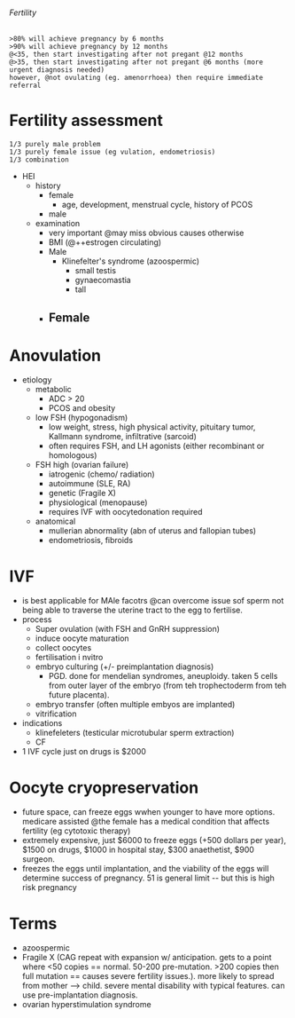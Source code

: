 ###### Fertility
    >80% will achieve pregnancy by 6 months 
    >90% will achieve pregnancy by 12 months
    @<35, then start investigating after not pregant @12 months
    @>35, then start investigating after not pregant @6 months (more urgent diagnosis needed)
    however, @not ovulating (eg. amenorrhoea) then require immediate referral

# Fertility assessment
    1/3 purely male problem
    1/3 purely female issue (eg vulation, endometriosis)
    1/3 combination
- HEI   
    + history
        * female
            - age, development, menstrual cycle, history of PCOS
        * male
    + examination
        * very important @may miss obvious causes otherwise
        * BMI (@++estrogen circulating)
        * Male
            - Klinefelter's syndrome (azoospermic)
                + small testis
                + gynaecomastia
                + tall
        * Female
            - 

# Anovulation
- etiology
    + metabolic
        * ADC > 20
        * PCOS and obesity 
    + low FSH (hypogonadism)
        * low weight, stress, high physical activity, pituitary tumor, Kallmann syndrome, infiltrative (sarcoid)
        * often requires FSH, and LH agonists (either recombinant or homologous)
    + FSH high (ovarian failure)
        * iatrogenic (chemo/ radiation)
        * autoimmune (SLE, RA)
        * genetic (Fragile X)
        * physiological (menopause)
        * requires IVF with oocytedonation required
    + anatomical
        * mullerian abnormality (abn of uterus and fallopian tubes)
        * endometriosis, fibroids

# IVF
- is best applicable for MAle facotrs @can overcome issue sof sperm not being able to traverse the uterine tract to the egg to fertilise. 
-   process
    + Super ovulation (with FSH and GnRH suppression)
    + induce oocyte maturation
    + collect oocytes
    + fertilisation i nvitro
    + embryo culturing (+/- preimplantation diagnosis)
        * PGD. done for mendelian syndromes, aneuploidy. taken 5 cells from outer layer of the embryo (from teh trophectoderm from teh future placenta). 
    + embryo transfer (often multiple embyos are implanted)
    + vitrification
- indications
    + klinefeleters (testicular microtubular sperm extraction)
    + CF
- 1 IVF cycle just on drugs is $2000

# Oocyte cryopreservation
- future space, can freeze eggs wwhen younger to have more options. medicare assisted @the female has a medical condition that affects fertility (eg cytotoxic therapy)
- extremely expensive, just $6000 to freeze eggs (+500 dollars per year), $1500 on drugs, $1000 in hospital stay, $300 anaethetist, $900 surgeon. 
- freezes the eggs until implantation, and the viability of the eggs will determine success of pregnancy. 51 is general limit -- but this is high risk pregnancy



# Terms
- azoospermic
- Fragile X (CAG repeat with expansion w/ anticipation. gets to a point where <50 copies == normal. 50-200 pre-mutation. >200 copies then full mutation == causes severe fertility issues.). more likely to spread from mother --> child. severe mental disability with typical features. can use pre-implantation diagnosis. 
- ovarian hyperstimulation syndrome
